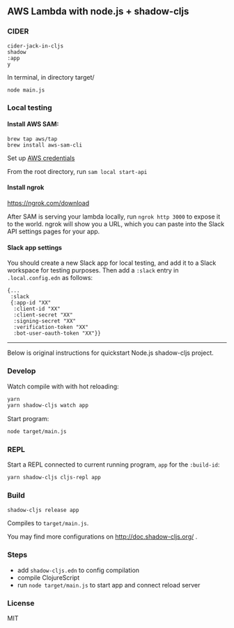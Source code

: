 AWS Lambda with node.js + shadow-cljs
----

### CIDER

    cider-jack-in-cljs
    shadow
    :app
    y

In terminal, in directory target/
   
    node main.js


### Local testing

#### Install AWS SAM:

```
brew tap aws/tap
brew install aws-sam-cli
```

Set up [AWS credentials](https://docs.aws.amazon.com/serverless-application-model/latest/developerguide/serverless-getting-started-set-up-credentials.html)

From the root directory, run `sam local start-api`

#### Install ngrok

https://ngrok.com/download

After SAM is serving your lambda locally, run `ngrok http 3000` to expose it to the world.
ngrok will show you a URL, which you can paste into the Slack API settings pages for your app.

#### Slack app settings

You should create a new Slack app for local testing, and add it to a Slack workspace for testing purposes.
Then add a `:slack` entry in `.local.config.edn` as follows:

```
{...
 :slack
 {:app-id "XX"
  :client-id "XX"
  :client-secret "XX"
  :signing-secret "XX"
  :verification-token "XX"
  :bot-user-oauth-token "XX"}}
 ```

----

Below is original instructions for quickstart Node.js shadow-cljs project.


### Develop

Watch compile with with hot reloading:

```bash
yarn
yarn shadow-cljs watch app
```

Start program:

```bash
node target/main.js
```

### REPL

Start a REPL connected to current running program, `app` for the `:build-id`:

```bash
yarn shadow-cljs cljs-repl app
```

### Build

```bash
shadow-cljs release app
```

Compiles to `target/main.js`.

You may find more configurations on http://doc.shadow-cljs.org/ .

### Steps

* add `shadow-cljs.edn` to config compilation
* compile ClojureScript
* run `node target/main.js` to start app and connect reload server

### License

MIT
